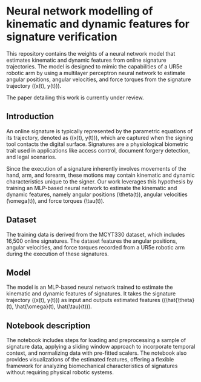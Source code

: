 # Neural network modelling of kinematic and dynamic features for signature verification

This repository contains the weights of a neural network model that estimates kinematic and dynamic features from online signature trajectories. The model is designed to mimic the capabilities of a UR5e robotic arm by using a multilayer perceptron neural network to estimate angular positions, angular velocities, and force torques from the signature trajectory \((x(t), y(t))\).

The paper detailing this work is currently under review.

## Introduction

An online signature is typically represented by the parametric equations of its trajectory, denoted as \((x(t), y(t))\), which are captured when the signing tool contacts the digital surface. Signatures are a physiological biometric trait used in applications like access control, document forgery detection, and legal scenarios.

Since the execution of a signature inherently involves movements of the hand, arm, and forearm, these motions may contain kinematic and dynamic characteristics unique to the signer. Our work leverages this hypothesis by training an MLP-based neural network to estimate the kinematic and dynamic features, namely angular positions \(\theta(t)\), angular velocities \(\omega(t)\), and force torques \(\tau(t)\).

## Dataset

The training data is derived from the MCYT330 dataset, which includes 16,500 online signatures. The dataset features the angular positions, angular velocities, and force torques recorded from a UR5e robotic arm during the execution of these signatures.

## Model

The model is an MLP-based neural network trained to estimate the kinematic and dynamic features of signatures. It takes the signature trajectory \((x(t), y(t))\) as input and outputs estimated features \((\hat{\theta}(t), \hat{\omega}(t), \hat{\tau}(t))\).

## Notebook description

The notebook includes steps for loading and preprocessing a sample of signature data, applying a sliding window approach to incorporate temporal context, and normalizing data with pre-fitted scalers. The notebook also provides visualizations of the estimated features, offering a flexible framework for analyzing biomechanical characteristics of signatures without requiring physical robotic systems.
